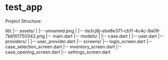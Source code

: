 # test_app

Project Structure:

lib\\
|-- assets/
|   |-- unnamed.png
|   |-- da3cj6j-ebe8e371-cb11-4c4c-9a09-7bb101750342.png
|-- main.dart
|-- models/
|   |-- case.dart
|   |-- user.dart
|-- providers/
|   |-- user_provider.dart
|-- screens/
    |-- login_screen.dart
    |-- case_selection_screen.dart
    |-- inventory_screen.dart
    |-- case_opening_screen.dart
    |-- settings_screen.dart
